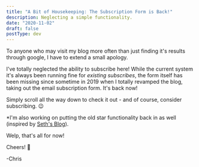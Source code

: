 ```yaml
---
title: "A Bit of Housekeeping: The Subscription Form is Back!"
description: Neglecting a simple functionality.
date: "2020-11-02"
draft: false
postType: dev
---
```


To anyone who may visit my blog more often than just finding it's results through google, I have to extend a small apology. 

I've totally neglected the ability to subscribe here! While the current system it's always been running fine for _existing subscribes_, the form itself has been missing since sometime in 2019 when I totally revamped the blog, taking out the email subscription form. It's back now! 

Simply scroll all the way down to check it out - and of course, consider subscribing. :wink:

*I'm also working on putting the old star functionality back in as well (inspired by [Seth's Blog](https://seths.blog/)).

Welp, that's all for now!

Cheers! 🍺

-Chris